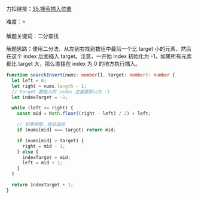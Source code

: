 力扣链接：<a href="https://leetcode.cn/problems/search-insert-position/description/" target="_blank">35.搜索插入位置</a>

难度：⭐ <br/>

解题关键词：二分查找<br />

解题思路：使用二分法，从左到右找到数组中最后一个比 target 小的元素，然后在这个 index 后面插入 target。注意，一开始 index 初始化为 -1，如果所有元素都比 target 大，那么直接在 index 为 0 的地方执行插入。<br />

```typescript
function searchInsert(nums: number[], target: number): number {
  let left = 0;
  let right = nums.length - 1;
  // target 要插入的 index 这里要默认为 -1
  let indexTarget = -1;

  while (left <= right) {
    const mid = Math.floor((right - left) / 2) + left;

    // 如果相等，提前返回
    if (nums[mid] === target) return mid;

    if (nums[mid] > target) {
      right = mid - 1;
    } else {
      indexTarget = mid;
      left = mid + 1;
    }
  }

  return indexTarget + 1;
}
```
